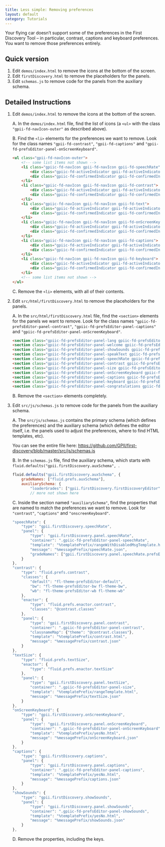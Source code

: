 ```yaml
---
title: Less simple: Removing preferences
layout: default
category: Tutorials
---
```


Your flying car doesn’t support some of the preferences in the First Discovery Tool – in particular, contrast, captions and keyboard preferences. You want to remove those preferences entirely.
## Quick version
1. Edit `demos/index.html` to remove the icons at the bottom of the screen.
2. Edit `firstDiscovery.html` to remove the placeholders for the panels.
3. Edit `schemas.js` to remove code for the panels from the auxiliary schema.

## Detailed Instructions

1. Edit `demos/index.html` to remove the icons at the bottom of the screen.

    A. In the `demos/index.html` file, find the list of icons (a `<ul>` with the class `"gpii-fd-navIcon-outer"`  as described above).

    B. Find the `<li>` elements for the preferences we want to remove. Look for the class names `"gpii-fd-contrast"`, `"gpii-fd-captions"` and `"gpii-fd-prefsEditor-panel-onScreenKeyboard"`.

    ```html
    <ul class="gpii-fd-navIcon-outer">
        <!-- some list items not shown -->
        <li class="gpiic-fd-navIcon gpii-fd-navIcon gpii-fd-speechRate">
            <div class="gpiic-fd-activeIndicator gpii-fd-activeIndicator"></div>
            <div class="gpiic-fd-confirmedIndicator gpii-fd-confirmedIndicator"></div>
        </li>
        <li class="gpiic-fd-navIcon gpii-fd-navIcon gpii-fd-contrast">
            <div class="gpiic-fd-activeIndicator gpii-fd-activeIndicator"></div>
            <div class="gpiic-fd-confirmedIndicator gpii-fd-confirmedIndicator"></div>
        </li>
        <li class="gpiic-fd-navIcon gpii-fd-navIcon gpii-fd-text">
            <div class="gpiic-fd-activeIndicator gpii-fd-activeIndicator"></div>
            <div class="gpiic-fd-confirmedIndicator gpii-fd-confirmedIndicator"></div>
        </li>
        <li class="gpiic-fd-navIcon gpii-fd-navIcon gpii-fd-onScreenKeyboard">
            <div class="gpiic-fd-activeIndicator gpii-fd-activeIndicator"></div>
            <div class="gpiic-fd-confirmedIndicator gpii-fd-confirmedIndicator"></div>
        </li>
        <li class="gpiic-fd-navIcon gpii-fd-navIcon gpii-fd-captions">
            <div class="gpiic-fd-activeIndicator gpii-fd-activeIndicator"></div>
            <div class="gpiic-fd-confirmedIndicator gpii-fd-confirmedIndicator"></div>
        </li>
        <li class="gpiic-fd-navIcon gpii-fd-navIcon gpii-fd-keyboard">
            <div class="gpiic-fd-activeIndicator gpii-fd-activeIndicator"></div>
            <div class="gpiic-fd-confirmedIndicator gpii-fd-confirmedIndicator"></div>
        </li>
        <!-- some list items not shown -->
    </ul>
    ```

    C. Remove the `<li>` elements, with all of their contents.

2. Edit `src/html/firstDiscovery.html` to remove the placeholders for the panels.

    A. In the `src/html/firstDiscovery.html` file, find the `<section>` elements for the panels we want to remove. Look for the class names `"gpiic-fd-prefsEditor-panel-contrast"`, `"gpiic-fd-prefsEditor-panel-captions"` and `"gpiic-fd-prefsEditor-panel-onScreenKeyboard"`.

    ```html
    <section class="gpiic-fd-prefsEditor-panel-lang gpiic-fd-prefsEditor-panel gpii-fd-prefsEditor-panel-lang gpii-fd-main"></section>
    <section class="gpiic-fd-prefsEditor-panel-welcome gpiic-fd-prefsEditor-panel gpii-fd-prefsEditor-panel-welcome gpii-fd-main"></section>
    <section class="gpiic-fd-prefsEditor-panel-showSounds gpiic-fd-prefsEditor-panel gpii-fd-prefsEditor-panel-showSounds gpii-fd-main"></section>
    <section class="gpiic-fd-prefsEditor-panel-speakText gpiic-fd-prefsEditor-panel gpii-fd-prefsEditor-panel-speakText gpii-fd-main"></section>
    <section class="gpiic-fd-prefsEditor-panel-speechRate gpiic-fd-prefsEditor-panel gpii-fd-prefsEditor-panel-speechRate gpii-fd-main"></section>
    <section class="gpiic-fd-prefsEditor-panel-contrast gpiic-fd-prefsEditor-panel gpii-fd-prefsEditor-panel-contrast gpii-fd-main"></section>
    <section class="gpiic-fd-prefsEditor-panel-size gpiic-fd-prefsEditor-panel gpii-fd-prefsEditor-panel-size gpii-fd-main"></section>
    <section class="gpiic-fd-prefsEditor-panel-onScreenKeyboard gpiic-fd-prefsEditor-panel gpii-fd-prefsEditor-panel-onScreenKeyboard gpii-fd-main"></section>
    <section class="gpiic-fd-prefsEditor-panel-captions gpiic-fd-prefsEditor-panel gpii-fd-prefsEditor-panel-captions gpii-fd-main"></section>
    <section class="gpiic-fd-prefsEditor-panel-keyboard gpiic-fd-prefsEditor-panel gpii-fd-prefsEditor-panel-keyboard gpii-fd-main"></section>
    <section class="gpiic-fd-prefsEditor-panel-congratulations gpiic-fd-prefsEditor-panel gpii-fd-prefsEditor-panel-congratulations gpii-fd-main"></section>
    ```

    B. Remove the `<section>` elements completely.

3. Edit `src/js/schemas.js` to remove code for the panels from the auxiliary schema.

    A. The `src/js/schemas.js` contains the primary schema (which defines the preferences) and the auxiliary schema (which defines the editor itself, i.e. the panels used to adjust the preferences, where to find HTML templates, etc).

    You can see the entire file here: https://github.com/GPII/first-discovery/blob/master/src/js/schemas.js

    B. In the `schemas.js` file, find the auxiliary schema, which starts with `fluid.defaults("gpii.firstDiscovery.auxSchema", `.

    ```javascript
    fluid.defaults("gpii.firstDiscovery.auxSchema", {
        gradeNames: ["fluid.prefs.auxSchema"],
        auxiliarySchema: {
            "loaderGrades": ["gpii.firstDiscovery.firstDiscoveryEditor"],
            // more not shown here
    ```

    C. Inside the section named `"auxiliarySchema"`, find the properties that are named to match the preferences we want to remove. Look for `"contrast"`, `"captions"` and `"onscreenKeyboard"`.

    ```javascript
    "speechRate": {
        "type": "gpii.firstDiscovery.speechRate",
        "panel": {
            "type": "gpii.firstDiscovery.panel.speechRate",
            "container": ".gpiic-fd-prefsEditor-panel-speechRate",
            "template": "%templatePrefix/rangeWithDisabledMsgTemplate.html",
            "message": "%messagePrefix/speechRate.json",
            "gradeNames": ["gpii.firstDiscovery.panel.speechRate.prefsEditorConnection"]
        }
    },
    "contrast": {
        "type": "fluid.prefs.contrast",
        "classes": {
            "default": "fl-theme-prefsEditor-default",
            "bw": "fl-theme-prefsEditor-bw fl-theme-bw",
            "wb": "fl-theme-prefsEditor-wb fl-theme-wb"
        },
        "enactor": {
            "type": "fluid.prefs.enactor.contrast",
            "classes": "@contrast.classes"
        },
        "panel": {
            "type": "gpii.firstDiscovery.panel.contrast",
            "container": ".gpiic-fd-prefsEditor-panel-contrast",
            "classnameMap": {"theme": "@contrast.classes"},
            "template": "%templatePrefix/contrast.html",
            "message": "%messagePrefix/contrast.json"
        }
    },
    "textSize": {
        "type": "fluid.prefs.textSize",
        "enactor": {
            "type": "fluid.prefs.enactor.textSize"
        },
        "panel": {
            "type": "gpii.firstDiscovery.panel.textSize",
            "container": ".gpiic-fd-prefsEditor-panel-size",
            "template": "%templatePrefix/rangeTemplate.html",
            "message": "%messagePrefix/textSize.json"
        }
    },
    "onScreenKeyboard": {
        "type": "gpii.firstDiscovery.onScreenKeyboard",
        "panel": {
            "type": "gpii.firstDiscovery.panel.onScreenKeyboard",
            "container": ".gpiic-fd-prefsEditor-panel-onScreenKeyboard",
            "template": "%templatePrefix/yesNo.html",
            "message": "%messagePrefix/onScreenKeyboard.json"
        }
    },
    "captions": {
        "type": "gpii.firstDiscovery.captions",
        "panel": {
            "type": "gpii.firstDiscovery.panel.captions",
            "container": ".gpiic-fd-prefsEditor-panel-captions",
            "template": "%templatePrefix/yesNo.html",
            "message": "%messagePrefix/captions.json"
        }
    },
    "showSounds": {
        "type": "gpii.firstDiscovery.showSounds",
        "panel": {
            "type": "gpii.firstDiscovery.panel.showSounds",
            "container": ".gpiic-fd-prefsEditor-panel-showSounds",
            "template": "%templatePrefix/yesNo.html",
            "message": "%messagePrefix/showSounds.json"
        }
    },
    ```
    D. Remove the properties, including the keys.


